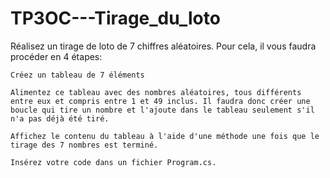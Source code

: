 # TP3OC---Tirage_du_loto

Réalisez un tirage de loto de 7 chiffres aléatoires. Pour cela, il vous faudra procéder en 4 étapes:

    Créez un tableau de 7 éléments 

    Alimentez ce tableau avec des nombres aléatoires, tous différents entre eux et compris entre 1 et 49 inclus. Il faudra donc créer une boucle qui tire un nombre et l'ajoute dans le tableau seulement s'il n'a pas déjà été tiré.

    Affichez le contenu du tableau à l'aide d'une méthode une fois que le tirage des 7 nombres est terminé.

    Insérez votre code dans un fichier Program.cs.
